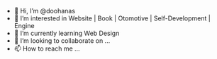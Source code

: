 - 👋 Hi, I’m @doohanas
- 👀 I’m interested in Website | Book | Otomotive | Self-Development | Engine
- 🌱 I’m currently learning Web Design
- 💞️ I’m looking to collaborate on ...
- 📫 How to reach me ...

<!---
doohanas/doohanas is a ✨ special ✨ repository because its `README.md` (this file) appears on your GitHub profile.
You can click the Preview link to take a look at your changes.
--->
